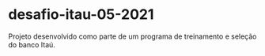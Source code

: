 # desafio-itau-05-2021

Projeto desenvolvido como parte de um programa
de treinamento e seleção do banco Itaú.